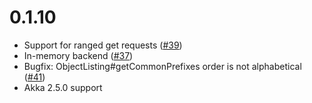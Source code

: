 0.1.10
=======
* Support for ranged get requests ([#39](https://github.com/findify/s3mock/pull/39))
* In-memory backend ([#37](https://github.com/findify/s3mock/pull/37))
* Bugfix: ObjectListing#getCommonPrefixes order is not alphabetical ([#41](https://github.com/findify/s3mock/issues/41))
* Akka 2.5.0 support